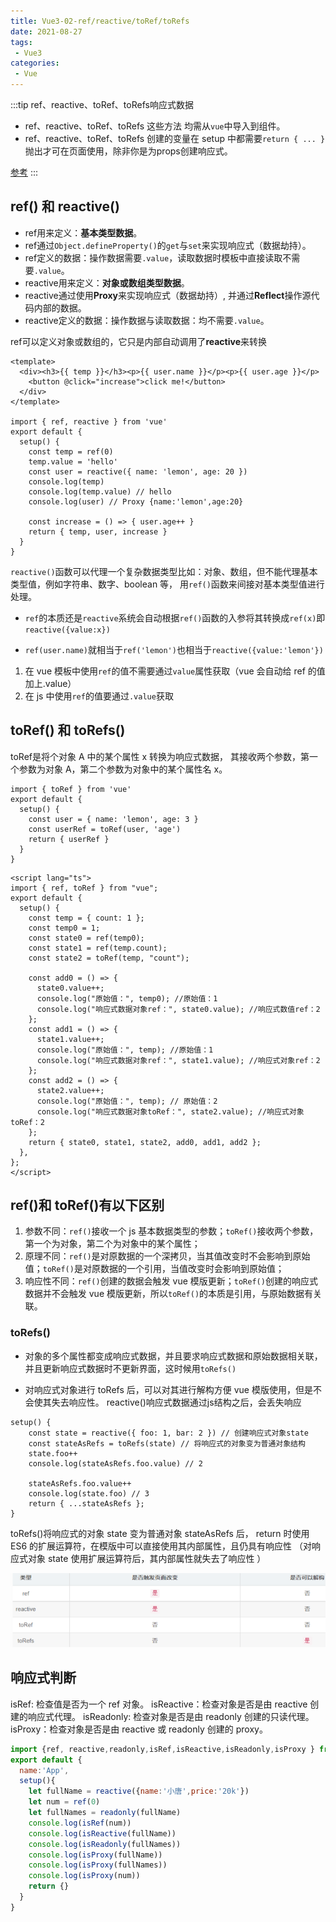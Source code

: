 ```yaml
---
title: Vue3-02-ref/reactive/toRef/toRefs
date: 2021-08-27
tags:
 - Vue3
categories: 
 - Vue
---
```


:::tip
ref、reactive、toRef、toRefs响应式数据

*   ref、reactive、toRef、toRefs 这些方法 均需从`vue`中导入到组件。
*   ref、reactive、toRef、toRefs 创建的变量在 setup 中都需要`return { ... }`抛出才可在页面使用，除非你是为props创建响应式。

[参考](https://yingliyu.github.io/2021/01/12/vue3-01/)
:::


##    ref() 和 reactive()

*   ref用来定义：**基本类型数据**。
*   ref通过`Object.defineProperty()`的`get`与`set`来实现响应式（数据劫持）。
*   ref定义的数据：操作数据需要`.value`，读取数据时模板中直接读取不需要`.value`。
*   reactive用来定义：**对象或数组类型数据**。
*   reactive通过使用**Proxy**来实现响应式（数据劫持）, 并通过**Reflect**操作源代码内部的数据。
*   reactive定义的数据：操作数据与读取数据：均不需要`.value`。

ref可以定义对象或数组的，它只是内部自动调用了**reactive**来转换

```
<template>
  <div><h3>{{ temp }}</h3><p>{{ user.name }}</p><p>{{ user.age }}</p>
    <button @click="increase">click me!</button>
  </div>
</template>

import { ref, reactive } from 'vue'
export default {
  setup() {
    const temp = ref(0)
    temp.value = 'hello'
    const user = reactive({ name: 'lemon', age: 20 })
    console.log(temp)
    console.log(temp.value) // hello
    console.log(user) // Proxy {name:'lemon',age:20}

    const increase = () => { user.age++ }
    return { temp, user, increase }
  }
}
```

`reactive()`函数可以代理一个复杂数据类型比如：对象、数组，但不能代理基本类型值，例如字符串、数字、boolean 等，
用`ref()`函数来间接对基本类型值进行处理。

-  `ref`的本质还是`reactive`系统会自动根据`ref()`函数的入参将其转换成`ref(x)`即`reactive({value:x})`

-  `ref(user.name)`就相当于`ref('lemon')`也相当于`reactive({value:'lemon'})`


1.  在 vue 模板中使用`ref`的值不需要通过`value`属性获取（vue 会自动给 ref 的值加上.value）
2.  在 js 中使用`ref`的值要通过`.value`获取


##  toRef() 和 toRefs()

toRef是将个对象 A 中的某个属性 x 转换为响应式数据，
其接收两个参数，第一个参数为对象 A，第二个参数为对象中的某个属性名 x。

```
import { toRef } from 'vue'
export default {
  setup() {
    const user = { name: 'lemon', age: 3 }
    const userRef = toRef(user, 'age')
    return { userRef }
  }
}
```


```
<script lang="ts">
import { ref, toRef } from "vue";
export default {
  setup() {
    const temp = { count: 1 };
    const temp0 = 1;
    const state0 = ref(temp0);
    const state1 = ref(temp.count);
    const state2 = toRef(temp, "count");

    const add0 = () => {
      state0.value++;
      console.log("原始值：", temp0); //原始值：1
      console.log("响应式数据对象ref：", state0.value); //响应式数值ref：2
    };
    const add1 = () => {
      state1.value++;
      console.log("原始值：", temp); //原始值：1
      console.log("响应式数据对象ref：", state1.value); //响应式对象ref：2
    };
    const add2 = () => {
      state2.value++;
      console.log("原始值：", temp); // 原始值：2
      console.log("响应式数据对象toRef：", state2.value); //响应式对象toRef：2
    };
    return { state0, state1, state2, add0, add1, add2 };
  },
};
</script>
```

##   ref()和 toRef()有以下区别

1.  参数不同：`ref()`接收一个 js 基本数据类型的参数；`toRef()`接收两个参数，第一个为对象，第二个为对象中的某个属性；
2.  原理不同：`ref()`是对原数据的一个深拷贝，当其值改变时不会影响到原始值；`toRef()`是对原数据的一个引用，当值改变时会影响到原始值；
3.  响应性不同：`ref()`创建的数据会触发 vue 模版更新；`toRef()`创建的响应式数据并不会触发 vue 模版更新，所以`toRef()`的本质是引用，与原始数据有关联。


###   toRefs()

- 对象的多个属性都变成响应式数据，并且要求响应式数据和原始数据相关联，并且更新响应式数据时不更新界面，这时候用`toRefs()`

- 对响应式对象进行 toRefs 后，可以对其进行解构方便 vue 模版使用，但是不会使其失去响应性。
  reactive()响应式数据通过js结构之后，会丢失响应

```
setup() {
    const state = reactive({ foo: 1, bar: 2 }) // 创建响应式对象state
    const stateAsRefs = toRefs(state) // 将响应式的对象变为普通对象结构
    state.foo++
    console.log(stateAsRefs.foo.value) // 2

    stateAsRefs.foo.value++
    console.log(state.foo) // 3
    return { ...stateAsRefs };
}
```

toRefs()将响应式的对象 state 变为普通对象 stateAsRefs 后，
return 时使用 ES6 的扩展运算符，在模版中可以直接使用其内部属性，且仍具有响应性
（对响应式对象 state 使用扩展运算符后，其内部属性就失去了响应性 ）

![vue3_ref](../images/vue3_refs.png)

##   响应式判断

isRef: 检查值是否为一个 ref 对象。
isReactive：检查对象是否是由 reactive 创建的响应式代理。
isReadonly: 检查对象是否是由 readonly 创建的只读代理。
isProxy：检查对象是否是由 reactive 或 readonly 创建的 proxy。

```js
import {ref, reactive,readonly,isRef,isReactive,isReadonly,isProxy } from 'vue'
export default {
  name:'App',
  setup(){
    let fullName = reactive({name:'小唐',price:'20k'})
    let num = ref(0)
    let fullNames = readonly(fullName)
    console.log(isRef(num))
    console.log(isReactive(fullName))
    console.log(isReadonly(fullNames))
    console.log(isProxy(fullName))
    console.log(isProxy(fullNames))
    console.log(isProxy(num))
    return {}
  }
}
```






